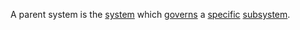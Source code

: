 A parent system is the [system](https://github.com/gcassel/Modular-Organization-Terminology/blob/master/terms/system.md) which [governs](https://github.com/gcassel/Modular-Organization-Terminology/blob/master/terms/govern.md) a [specific](https://github.com/gcassel/Modular-Organization-Terminology/blob/master/terms/specific.md) [subsystem](https://github.com/gcassel/Modular-Organization-Terminology/blob/master/terms/subsystem.md).
